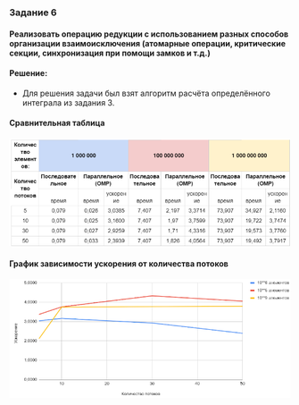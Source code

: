 ### Задание 6
#### Реализовать операцию редукции с использованием разных способов организации взаимоисключения (атомарные операции, критические секции, синхронизация при помощи замков и т.д.)

#### Решение:
- Для решения задачи был взят алгоритм расчёта определённого интеграла из задания 3.

#### Сравнительная таблица
![img1.png](img/task6-table.png)

#### График зависимости ускорения от количества потоков
![img1.png](img/task6-char.png)